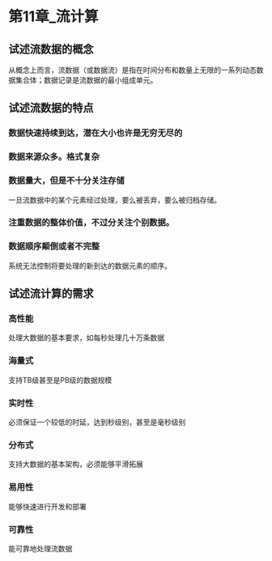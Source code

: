 # 第11章_流计算

## 试述流数据的概念

从概念上而言，流数据（或数据流）是指在时间分布和数量上无限的一系列动态数据集合体；数据记录是流数据的最小组成单元。

## 试述流数据的特点

### 数据快速持续到达，潜在大小也许是无穷无尽的

### 数据来源众多。格式复杂

### 数据量大，但是不十分关注存储

一旦流数据中的某个元素经过处理，要么被丢弃，要么被归档存储。

### 注重数据的整体价值，不过分关注个别数据。

### 数据顺序颠倒或者不完整

系统无法控制将要处理的新到达的数据元素的顺序。

## 试述流计算的需求

### 高性能

处理大数据的基本要求，如每秒处理几十万条数据

### 海量式

支持TB级甚至是PB级的数据规模

### 实时性

必须保证一个较低的时延，达到秒级别，甚至是毫秒级别

### 分布式

支持大数据的基本架构，必须能够平滑拓展

### 易用性

能够快速进行开发和部署

### 可靠性

能可靠地处理流数据



